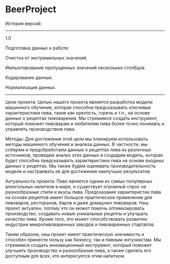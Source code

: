 # BeerProject
История версий:
_______________________________________________________________________
1.0

Подготовка данных к работе:

Очистка от экстремальных значений.

Импьютирование пропущенных значений нескольких столбцов.

Кодирование данных. 

Нормализация данных.

_______________________________________________________________________



Цели проекта: Целью нашего проекта является разработка модели машинного обучения, которая способна предсказывать ключевые характеристики пива, такие как крепость, горечь и т.п., на основе данных о рецептах пивоварения. Мы стремимся создать инструмент, который поможет пивоварам и любителям пива более точно понимать и управлять производством пива.

Методы: Для достижения этой цели мы планируем использовать методы машинного обучения и анализа данных. В частности, мы соберем и предобработаем данные о рецептах пива из различных источников, проведем анализ этих данных и создадим модель, которая будет способна предсказывать характеристики пива на основе входных данных о рецептах. Мы также будем оценивать производительность модели и настраивать ее для достижения наилучших результатов.

Актуальность проекта: Пиво является одним из самых популярных алкогольных напитков в мире, и существует огромный спрос на разнообразные стили и вкусы пива. Предсказание характеристик пива на основе рецептов имеет большое практическое применение для пивоваров, ресторанов, баров и даже домашних пивоваров. Наш проект актуален, потому что он может помочь оптимизировать производство, создавать новые уникальные рецепты и улучшать качество пива. Кроме того, это может способствовать развитию индустрии микропивоваренных заводов и пивоваренных стартапов.

Таким образом, наш проект имеет практическую значимость и способен принести пользу как бизнесу, так и пивным энтузиастам. Мы стремимся создать инновационный инструмент, который поможет улучшить производство и разнообразие пива, а также сделать его доступным для всех, кто интересуется этим напитком.
